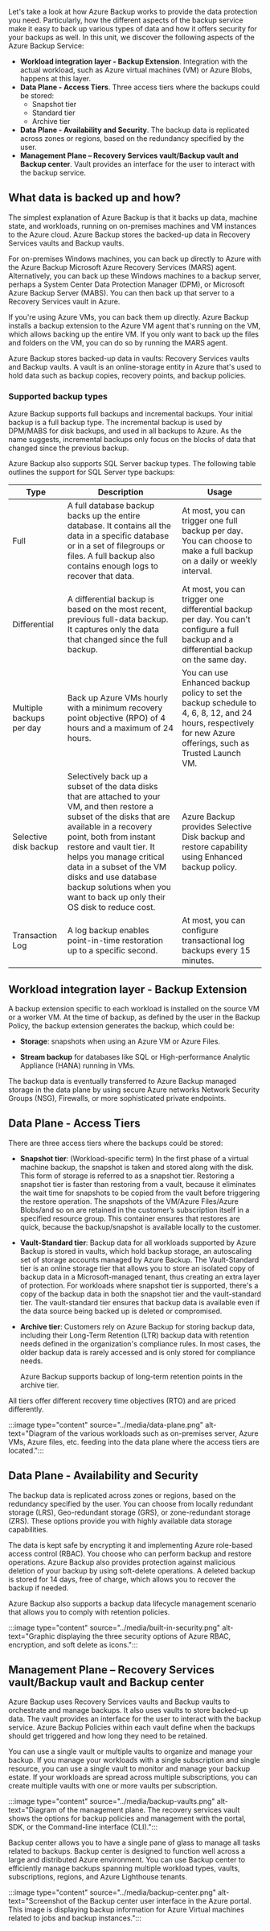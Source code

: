 Let's take a look at how Azure Backup works to provide the data protection you need. Particularly, how the different aspects of the backup service make it easy to back up various types of data and how it offers security for your backups as well. In this unit, we discover the following aspects of the Azure Backup Service:

- **Workload integration layer - Backup Extension**. Integration with the actual workload, such as Azure virtual machines (VM) or Azure Blobs, happens at this layer.
- **Data Plane - Access Tiers**. Three access tiers where the backups could be stored:
  - Snapshot tier
  - Standard tier
  - Archive tier
- **Data Plane - Availability and Security**. The backup data is replicated across zones or regions, based on the redundancy specified by the user.
- **Management Plane – Recovery Services vault/Backup vault and Backup center**. Vault provides an interface for the user to interact with the backup service.

## What data is backed up and how?

The simplest explanation of Azure Backup is that it backs up data, machine state, and workloads, running on on-premises machines and VM instances to the Azure cloud. Azure Backup stores the backed-up data in Recovery Services vaults and Backup vaults.

For on-premises Windows machines, you can back up directly to Azure with the Azure Backup Microsoft Azure Recovery Services (MARS) agent. Alternatively, you can back up these Windows machines to a backup server, perhaps a System Center Data Protection Manager (DPM), or Microsoft Azure Backup Server (MABS). You can then back up that server to a Recovery Services vault in Azure.

If you're using Azure VMs, you can back them up directly. Azure Backup installs a backup extension to the Azure VM agent that's running on the VM, which allows backing up the entire VM. If you only want to back up the files and folders on the VM, you can do so by running the MARS agent.

Azure Backup stores backed-up data in vaults: Recovery Services vaults and Backup vaults. A vault is an online-storage entity in Azure that's used to hold data such as backup copies, recovery points, and backup policies.

### Supported backup types

Azure Backup supports full backups and incremental backups. Your initial backup is a full backup type. The incremental backup is used by DPM/MABS for disk backups, and used in all backups to Azure. As the name suggests, incremental backups only focus on the blocks of data that changed since the previous backup.

Azure Backup also supports SQL Server backup types. The following table outlines the support for SQL Server type backups:

| Type | Description | Usage |
| --- | --- | --- |
| Full | A full database backup backs up the entire database. It contains all the data in a specific database or in a set of filegroups or files. A full backup also contains enough logs to recover that data. | At most, you can trigger one full backup per day. You can choose to make a full backup on a daily or weekly interval. |
| Differential | A differential backup is based on the most recent, previous full-data backup. It captures only the data that changed since the full backup. | At most, you can trigger one differential backup per day. You can't configure a full backup and a differential backup on the same day. |
| Multiple backups per day | Back up Azure VMs hourly with a minimum recovery point objective (RPO) of 4 hours and a maximum of 24 hours. |	You can use Enhanced backup policy to set the backup schedule to 4, 6, 8, 12, and 24 hours, respectively for new Azure offerings, such as  Trusted Launch VM. |
| Selective disk backup | Selectively back up a subset of the data disks that are attached to your VM, and then restore a subset of the disks that are available in a recovery point, both from instant restore and vault tier. It helps you manage critical data in a subset of the VM disks and use database backup solutions when you want to back up only their OS disk to reduce cost. | Azure Backup provides Selective Disk backup and restore capability using Enhanced backup policy. |
| Transaction Log | A log backup enables point-in-time restoration up to a specific second. | At most, you can configure transactional log backups every 15 minutes. |

## Workload integration layer - Backup Extension

A backup extension specific to each workload is installed on the source VM or a worker VM. At the time of backup, as defined by the user in the Backup Policy, the backup extension generates the backup, which could be:

- **Storage**: snapshots when using an Azure VM or Azure Files.

- **Stream backup** for databases like SQL or High-performance Analytic Appliance (HANA) running in VMs.

The backup data is eventually transferred to Azure Backup managed storage in the data plane by using secure Azure networks Network Security Groups (NSG), Firewalls, or more sophisticated private endpoints.

## Data Plane - Access Tiers

There are three access tiers where the backups could be stored:

- **Snapshot tier**: (Workload-specific term) In the first phase of a virtual machine backup, the snapshot is taken and stored along with the disk. This form of storage is referred to as a snapshot tier. Restoring a snapshot tier is faster than restoring from a vault, because it eliminates the wait time for snapshots to be copied from the vault before triggering the restore operation. The snapshots of the VM/Azure Files/Azure Blobs/and so on are retained in the customer’s subscription itself in a specified resource group. This container ensures that restores are quick, because the backup/snapshot is available locally to the customer.

- **Vault-Standard tier**: Backup data for all workloads supported by Azure Backup is stored in vaults, which hold backup storage, an autoscaling set of storage accounts managed by Azure Backup. The Vault-Standard tier is an online storage tier that allows you to store an isolated copy of backup data in a Microsoft-managed tenant, thus creating an extra layer of protection. For workloads where snapshot tier is supported, there's a copy of the backup data in both the snapshot tier and the vault-standard tier. The vault-standard tier ensures that backup data is available even if the data source being backed up is deleted or compromised.

- **Archive tier**: Customers rely on Azure Backup for storing backup data, including their Long-Term Retention (LTR) backup data with retention needs defined in the organization's compliance rules. In most cases, the older backup data is rarely accessed and is only stored for compliance needs.

    Azure Backup supports backup of long-term retention points in the archive tier.

All tiers offer different recovery time objectives (RTO) and are priced differently.

:::image type="content" source="../media/data-plane.png" alt-text="Diagram of the various workloads such as on-premises server, Azure VMs, Azure files, etc. feeding into the data plane where the access tiers are located.":::

## Data Plane - Availability and Security

The backup data is replicated across zones or regions, based on the redundancy specified by the user. You can choose from locally redundant storage (LRS), Geo-redundant storage (GRS), or zone-redundant storage (ZRS). These options provide you with highly available data storage capabilities.

The data is kept safe by encrypting it and implementing Azure role-based access control (RBAC). You choose who can perform backup and restore operations. Azure Backup also provides protection against malicious deletion of your backup by using soft-delete operations. A deleted backup is stored for 14 days, free of charge, which allows you to recover the backup if needed.

Azure Backup also supports a backup data lifecycle management scenario that allows you to comply with retention policies.

:::image type="content" source="../media/built-in-security.png" alt-text="Graphic displaying the three security options of Azure RBAC, encryption, and soft delete as icons.":::

## Management Plane – Recovery Services vault/Backup vault and Backup center

Azure Backup uses Recovery Services vaults and Backup vaults to orchestrate and manage backups. It also uses vaults to store backed-up data. The vault provides an interface for the user to interact with the backup service. Azure Backup Policies within each vault define when the backups should get triggered and how long they need to be retained.

You can use a single vault or multiple vaults to organize and manage your backup. If you manage your workloads with a single subscription and single resource, you can use a single vault to monitor and manage your backup estate. If your workloads are spread across multiple subscriptions, you can create multiple vaults with one or more vaults per subscription.

:::image type="content" source="../media/backup-vaults.png" alt-text="Diagram of the management plane. The recovery services vault shows the options for backup policies and management with the portal, SDK, or the Command-line interface (CLI).":::

Backup center allows you to have a single pane of glass to manage all tasks related to backups. Backup center is designed to function well across a large and distributed Azure environment. You can use Backup center to efficiently manage backups spanning multiple workload types, vaults, subscriptions, regions, and Azure Lighthouse tenants.

:::image type="content" source="../media/backup-center.png" alt-text="Screenshot of the Backup center user interface in the Azure portal. This image is displaying backup information for Azure Virtual machines related to jobs and backup instances.":::
